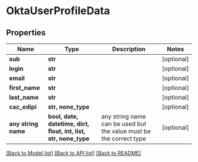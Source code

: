 # OktaUserProfileData


## Properties
Name | Type | Description | Notes
------------ | ------------- | ------------- | -------------
**sub** | **str** |  | [optional] 
**login** | **str** |  | [optional] 
**email** | **str** |  | [optional] 
**first_name** | **str** |  | [optional] 
**last_name** | **str** |  | [optional] 
**cac_edipi** | **str, none_type** |  | [optional] 
**any string name** | **bool, date, datetime, dict, float, int, list, str, none_type** | any string name can be used but the value must be the correct type | [optional]

[[Back to Model list]](../README.md#documentation-for-models) [[Back to API list]](../README.md#documentation-for-api-endpoints) [[Back to README]](../README.md)


